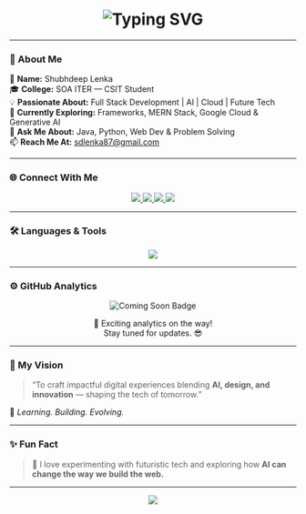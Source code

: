 <!-- Profile Header -->
<h1 align="center">
  <img src="https://readme-typing-svg.herokuapp.com?font=Fira+Code&size=30&pause=1000&color=8A2BE2&center=true&vCenter=true&width=600&lines=Hi+there+👋,+I'm+Shubhdeep+Lenka!;Aspiring+Full+Stack+Developer;AI+%26+Future+Tech+Enthusiast" alt="Typing SVG" />
</h1>

---

### 🧠 About Me  

🌟 **Name:** Shubhdeep Lenka  
🎓 **College:** SOA ITER — CSIT Student  
💡 **Passionate About:** Full Stack Development | AI | Cloud | Future Tech  
🚀 **Currently Exploring:** Frameworks, MERN Stack, Google Cloud & Generative AI  
💬 **Ask Me About:** Java, Python, Web Dev & Problem Solving  
📫 **Reach Me At:** [sdlenka87@gmail.com](mailto:sdlenka87@gmail.com)  

---

### 🌐 Connect With Me  

<p align="center">
  <a href="https://linkedin.com/in/shubhdeep-lenka-430884350/" target="_blank">
    <img src="https://img.shields.io/badge/-LinkedIn-0077B5?style=for-the-badge&logo=linkedin&logoColor=white" />
  </a>
  <a href="mailto:sdlenka87@gmail.com">
    <img src="https://img.shields.io/badge/-Gmail-D14836?style=for-the-badge&logo=gmail&logoColor=white" />
  </a>
  <a href="https://www.instagram.com/sd_lenka?igsh=andtbGgzbXllamli" target="_blank">
    <img src="https://img.shields.io/badge/-Instagram-E4405F?style=for-the-badge&logo=instagram&logoColor=white" />
  </a>
  <a href="https://devfolio.co/@SdLenka87" target="_blank">
    <img src="https://img.shields.io/badge/-Devfolio-0A0A0A?style=for-the-badge&logo=devfolio&logoColor=white" />
  </a>
</p>

---

### 🛠️ Languages & Tools  

<p align="center">
  <img src="https://skillicons.dev/icons?i=java,python,c,html,css,js,php,git,googlecloud,vscode,github&theme=dark" />
</p>

---

### ⚙️ GitHub Analytics  

<p align="center">
  <img src="https://img.shields.io/badge/Status-Coming%20Soon-orange?style=for-the-badge&logo=github" alt="Coming Soon Badge"/>
</p>

<p align="center">
  🚧 Exciting analytics on the way! <br>
  Stay tuned for updates. 😎
</p>


---

### 🚀 My Vision  

> “To craft impactful digital experiences blending **AI, design, and innovation** — shaping the tech of tomorrow.”  

🌈 *Learning. Building. Evolving.*  

---

### ✨ Fun Fact  
> 💬 I love experimenting with futuristic tech and exploring how **AI can change the way we build the web.**

---

<p align="center">
  <img src="https://raw.githubusercontent.com/halfrost/halfrost/master/icons/header_.png" />
</p>
